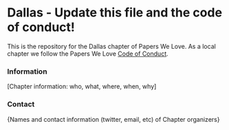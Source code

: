 # Dallas - Update this file and the code of conduct!

This is the repository for the Dallas chapter of Papers We Love. As a local chapter we follow the Papers We Love [Code of Conduct](https://github.com/papers-we-love/dallas/blob/master/code-of-conduct.md).

### Information

[Chapter information: who, what, where, when, why]

### Contact

{Names and contact information (twitter, email, etc) of Chapter organizers}
